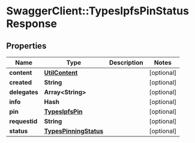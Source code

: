 # SwaggerClient::TypesIpfsPinStatusResponse

## Properties
Name | Type | Description | Notes
------------ | ------------- | ------------- | -------------
**content** | [**UtilContent**](UtilContent.md) |  | [optional] 
**created** | **String** |  | [optional] 
**delegates** | **Array&lt;String&gt;** |  | [optional] 
**info** | **Hash** |  | [optional] 
**pin** | [**TypesIpfsPin**](TypesIpfsPin.md) |  | [optional] 
**requestid** | **String** |  | [optional] 
**status** | [**TypesPinningStatus**](TypesPinningStatus.md) |  | [optional] 

